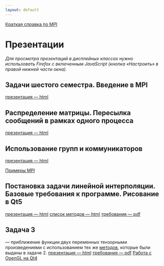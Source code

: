 ```yaml
---
layout: default
---
```

[Краткая справка по MPI](MPI-cheatsheet)

# Презентации
*Для просмотра презентаций в дисплейных классах нужно использовать Firefox с включенным JavaScript (кнопка «Настроить» в правой нижней части окна).*

## Задачи шестого семестра. Введение в MPI
[презентация — html](presentations/01-Introduction-MPI.html)

<!--## Отладка в MPI
[презентация — html](presentations/02-MPI-rest.html)-->

## Распределение матрицы. Пересылка сообщений в рамках одного процесса
[презентация — html](presentations/03-Matrix-Distribution.html)

## Использование групп и коммуникаторов
[презентация — html](presentations/04-MPI-communicators.html)

[Примеры MPI](https://parallel.ru/tech/tech_dev/MPI%26OpenMP/examples)

## Постановка задачи линейной интерполяции. Базовые требования к программе. Рисование в Qt5
[презентация — html](presentations/05-Interpolation-Start.html) [список методов — html](methods)
[требования — pdf](presentations/require-graph-1D.pdf)

## Задача 3
— приближение функции двух переменных тензорными произведениями с использованием тех же [методов](methods), которые были выданы в задаче 2.
[презентация — html](presentations/07-Task3.html) 
[требования — pdf](presentations/require-graph-2D.pdf)
[Работа с OpenGL на Qt4](http://www.wiki.crossplatform.ru/index.php/Работа_с_OpenGL_на_Qt_4_(часть_1))

